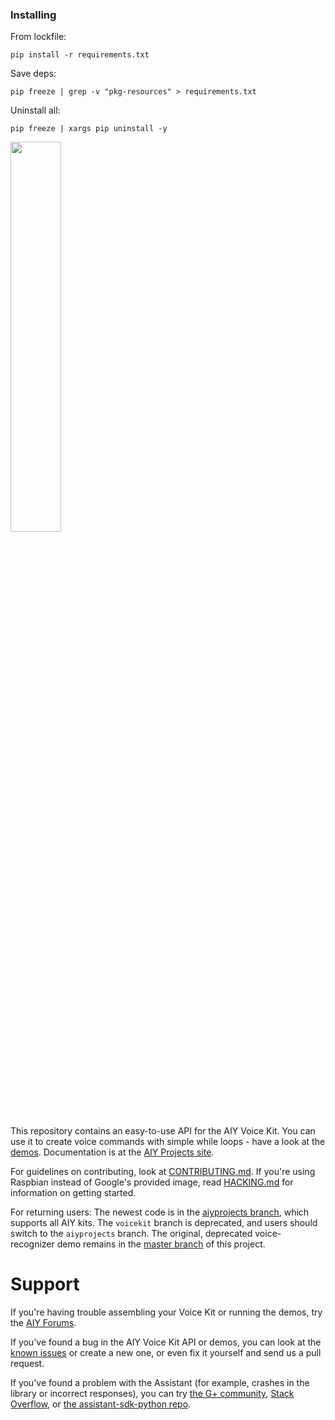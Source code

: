 ### Installing

From lockfile:

```
pip install -r requirements.txt
```

Save deps:

```
pip freeze | grep -v "pkg-resources" > requirements.txt
```

Uninstall all:

```
pip freeze | xargs pip uninstall -y
```

<img src="https://aiyprojects.withgoogle.com/static/images/icons/aiy-circular-logo.svg" width="40%">

This repository contains an easy-to-use API for the AIY Voice Kit.
You can use it to create voice commands with simple while loops - have a look at the [demos](https://github.com/google/aiyprojects-raspbian/tree/voicekit/src).
Documentation is at the [AIY Projects site](https://aiyprojects.withgoogle.com).

For guidelines on contributing, look at [CONTRIBUTING.md](CONTRIBUTING.md).
If you're using Raspbian instead of Google's provided image, read
[HACKING.md](HACKING.md) for information on getting started.

For returning users:
The newest code is in the
[aiyprojects
branch](https://github.com/google/aiyprojects-raspbian/tree/aiyprojects), which
supports all AIY kits.
The `voicekit` branch is deprecated, and users should switch to the
`aiyprojects` branch.
The original, deprecated voice-recognizer demo remains in the [master
branch](https://github.com/google/aiyprojects-raspbian/tree/master) of this
project.

# Support

If you're having trouble assembling your Voice Kit or running the demos,
try the [AIY Forums](https://www.raspberrypi.org/forums/viewforum.php?f=114).

If you've found a bug in the AIY Voice Kit API or demos, you can look at the
[known issues](https://github.com/google/aiyprojects-raspbian/issues) or create
a new one, or even fix it yourself and send us a pull request.

If you've found a problem with the Assistant (for example, crashes in the
library or incorrect responses), you can try
[the G+ community](https://plus.google.com/communities/117537996116836200696),
[Stack Overflow](https://stackoverflow.com/questions/tagged/google-assistant-sdk),
or [the assistant-sdk-python repo](https://github.com/googlesamples/assistant-sdk-python/).
